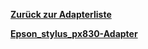 [**Zurück zur Adapterliste**](/adapterref/adapterliste.md)

[**Epson_stylus_px830-Adapter**](/adapterref/docs/iobroker.epson_stylus_px830/de/README.md)